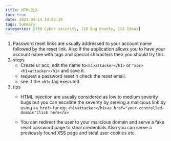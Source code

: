 ```yaml
---
title: HTML注入
toc: true
date: 2021-04-14 14:03:35
tags: Summary
categories: [100 Cyber security, 110 Bug bounty, 112 Ideas]
---
```


1. Password reset links are usually addressed to your account name followed by the reset link. Also if the application allows you to have your account name with tags and special characters then you should try this.
1. steps
    * Create ur acc, edit the name to`<h1>attacker</h1>` or `"abc><h1>attacker</h1>`
    and save it.
    * request a password reset n check the reset email.
    * see if the `<h1>` tag executed.
1. tips
    * HTML injection are usually considered as low to medium severity bugs but you can escalate the severity by serving a malicious link by using `<a href>` for eg:
    `<h1>attacker</h1><a href="your-controlled-domain"Click here</a>`

    * You can redirect the user to your malicious domain and serve a fake reset password page to steal credentials Also you can serve a previously found XSS page and steal user cookies etc.
